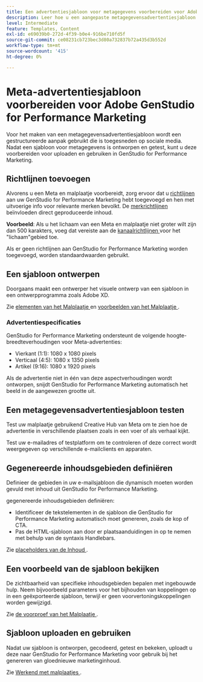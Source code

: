 ```yaml
---
title: Een advertentiesjabloon voor metagegevens voorbereiden voor Adobe GenStudio for Performance Marketing
description: Leer hoe u een aangepaste metagegevensadvertentiesjabloon voor Adobe GenStudio for Performance Marketing maakt.
level: Intermediate
feature: Templates, Content
exl-id: e69039b0-272d-4f39-b0e4-916be710fd5f
source-git-commit: ce08231cb723bec3d80a732837b72a435d3b552d
workflow-type: tm+mt
source-wordcount: '415'
ht-degree: 0%

---
```


# Meta-advertentiesjabloon voorbereiden voor Adobe GenStudio for Performance Marketing

Voor het maken van een metagegevensadvertentiesjabloon wordt een gestructureerde aanpak gebruikt die is toegesneden op sociale media. Nadat een sjabloon voor metagegevens is ontworpen en getest, kunt u deze voorbereiden voor uploaden en gebruiken in GenStudio for Performance Marketing.

## Richtlijnen toevoegen

Alvorens u een Meta en malplaatje voorbereidt, zorg ervoor dat u [ richtlijnen ](/help/user-guide/guidelines/overview.md) aan uw GenStudio for Performance Marketing hebt toegevoegd en hen met uitvoerige info voor relevante merken bevolkt. De [ merkrichtlijnen ](/help/user-guide/guidelines/brands.md) beïnvloeden direct geproduceerde inhoud.

**Voorbeeld**: Als u het lichaam van een Meta en malplaatje niet groter wilt zijn dan 500 karakters, voeg dat vereiste aan de [ kanaalrichtlijnen ](/help/user-guide/guidelines/brands.md#channel-guidelines) voor het &quot;lichaam&quot;gebied toe.

Als er geen richtlijnen aan GenStudio for Performance Marketing worden toegevoegd, worden standaardwaarden gebruikt.

## Een sjabloon ontwerpen

Doorgaans maakt een ontwerper het visuele ontwerp van een sjabloon in een ontwerpprogramma zoals Adobe XD.

Zie [ elementen van het Malplaatje ](use-templates.md#template-elements) en [ voorbeelden van het Malplaatje ](/help/user-guide/content/customize-template.md#template-examples).

### Advertentiespecificaties

GenStudio for Performance Marketing ondersteunt de volgende hoogte-breedteverhoudingen voor Meta-advertenties:

* Vierkant (1:1): 1080 x 1080 pixels
* Verticaal (4:5): 1080 x 1350 pixels
* Artikel (9:16): 1080 x 1920 pixels

Als de advertentie niet in één van deze aspectverhoudingen wordt ontworpen, snijdt GenStudio for Performance Marketing automatisch het beeld in de aangewezen grootte uit.

## Een metagegevensadvertentiesjabloon testen

Test uw malplaatje gebruikend Creative Hub van Meta om te zien hoe de advertentie in verschillende plaatsen zoals in een voer of als verhaal kijkt.

Test uw e-mailadres of testplatform om te controleren of deze correct wordt weergegeven op verschillende e-mailclients en apparaten.

## Gegenereerde inhoudsgebieden definiëren

Definieer de gebieden in uw e-mailsjabloon die dynamisch moeten worden gevuld met inhoud uit GenStudio for Performance Marketing.

gegenereerde inhoudsgebieden definiëren:

* Identificeer de tekstelementen in de sjabloon die GenStudio for Performance Marketing automatisch moet genereren, zoals de kop of CTA.
* Pas de HTML-sjabloon aan door er plaatsaanduidingen in op te nemen met behulp van de syntaxis Handlebars.

Zie [ placeholders van de Inhoud ](/help/user-guide/content/customize-template.md#content-placeholders).

## Een voorbeeld van de sjabloon bekijken

De zichtbaarheid van specifieke inhoudsgebieden bepalen met ingebouwde hulp. Neem bijvoorbeeld parameters voor het bijhouden van koppelingen op in een geëxporteerde sjabloon, terwijl er geen voorvertoningskoppelingen worden gewijzigd.

Zie [ de voorproef van het Malplaatje ](/help/user-guide/content/customize-template.md#template-preview).

## Sjabloon uploaden en gebruiken

Nadat uw sjabloon is ontworpen, gecodeerd, getest en bekeken, uploadt u deze naar GenStudio for Performance Marketing voor gebruik bij het genereren van gloednieuwe marketinginhoud.

Zie [ Werkend met malplaatjes ](use-templates.md).
